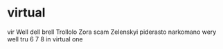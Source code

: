 # virtual
vir
Well dell brell
Trollolo
Zora scam
Zelenskyi piderasto narkomano
wery well
tru 6 7 8
in virtual one
